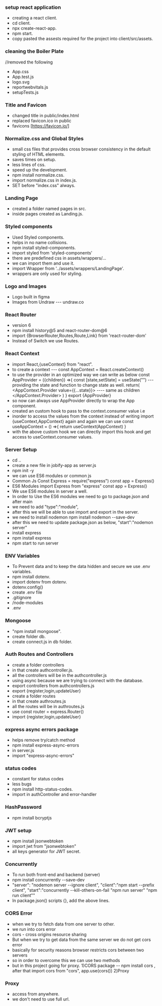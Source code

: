 ### setup react application

- creating a react client.
- cd client.
- npx create-react-app.
- npm start.
- copy pasted the assests required for the project into client/src/assets.

### cleaning the Boiler Plate
//removed the following
- App.css
- App.test.js
- logo.svg
- reportwebvitals.js
- setupTests.js

### Title and Favicon

- changed title in public/index.html
- replaced favicon.ico in public
- favicons [https://favicon.io/]

### Normalize.css and Global Styles

- small css files that provides cross browser consistency in the default styling of HTML elements.
- saves times on setup.
- less lines of css.
- speed up the development.
- npm install normalize.css.
- import normalize.css in index.js.
- SET before "index.css" always.

### Landing Page

- created a folder named pages in src.
- inside pages created as Landing.js.

### Styled components
- Used Styled components.
- helps in no name collisions.
- npm install styled-components.
- import styled from 'styled-components'
- there are predefined css in assets/wrappers/...
- we can import them and use it.
- import Wrapper from '../assets/wrappers/LandingPage'.
- wrappers are only used for styling.

### Logo and Images
- Logo built in figma
- Images from Undraw --- undraw.co

### React Router
- version 6
- npm install history@5 and react-router-dom@6
- import {BrowserRouter,Routes,Route,Link} from 'react-router-dom'
- Instead of Switch we use Routes.

### React Context
- import React,{useContext} from "react".
- to create a context --- const AppContext = React.createContext()
- to use the provider in an optimized way we can write as below
        const AppProvider = ({children}) =>{
            const [state,setState] = useState("") --- providing the state and function to change state as well.
            return(
                <AppContext.Provider value={{...state}}>
                    <App/>         ---- same as children 
                </AppContext.Provider>
            )
        }
        export {AppProvider}
- so now can always use AppProvider directly to wrap the App component.
        <AppProvider>
            <App/>
        </AppProvider>
- created an custom hook to pass to the context.consumer value i.e
- inorder to access the values from the context instead of writing import {useContext,AppContext} again and again we can use
        const useAppContext = () =>{
            return useContext(AppContext)
        }
- with the above custom hook we can directly import this hook and get access to useContext.consumer values.   

### Server Setup
- cd ..
- create a new file in jobify-app as server.js
- npm init -y
- we can use ES6 modules or common js
- Common Js 
        Const Express = require("express")
        const app = Express()
- ES6 Modules
        import Express from "express"
        const app = Express()
- We use ES6 modules in server a well.
- In order to Use the ES6 modules we need to go to package.json and after main
- we need to add "type":"module",
- after this we will be able to use import and export in the server.
- we need to install nodemon
        npm install nodemon --save-dev
- after this we need to update package.json as below,
        "start":"nodemon server"
- install express
- npm install express
- npm start to run server

### ENV Variables
- To Prevent data and to keep the data hidden and secure we use .env variables.
- npm install dotenv.
- import dotenv from dotenv.
- dotenv.config()
- create .env file
- .gitignore
- /node-modules
- .env

### Mongoose
- "npm install mongoose".
- create folder db.
- create connect.js in db folder.

### Auth Routes and Controllers
- create a folder controllers
- in that create authcontroller.js.
- all the controllers will be in the authcontroller.js
- using async because we are trying to connect with the database.
- export controllers from authcontrollers.js
- export {register,login,updateUser}
- create a folder routes
- in that create authroutes.js
- all the routes will be in authroutes.js
- use const router = express.Router()
- import {register,login,updateUser}

### express async errors package
- helps remove try/catch method
- npm install express-async-errors
- in server.js
- import "express-async-errors"

### status codes
- constant for status codes
- less bugs
- npm install http-status-codes.
- import in authController and error-handler

### HashPassword
- npm install bcryptjs

### JWT setup
- npm install jsonwebtoken
- import jwt from "jsonwebtoken"
- all keys generator for JWT secret.

### Concurrently
- To run both front-end and backend (server)
- npm install concurrently --save-dev
- "server": "nodemon server --ignore client",
  "client":"npm start --prefix client",
  "start":"concurrently --kill-others-on-fail \"npm run server\" \"npm run client\""
- In package.json() scripts {}, add the above lines.

### CORS Error
- when we try to fetch data from one server to other.
- we run into cors error
- cors - cross origins resource sharing
- But when we try to get data from the same server we do not get cors error
- basically for security reasons browser restricts cors between two servers
- so in order to overcome this we can use two methods
- but in this project going for proxy.
        1)CORS package -- npm install cors , after that import cors from "cors", app.use(cors())
        2)Proxy

### Proxy  
- access from anywhere.
- we don't need to use full url.
